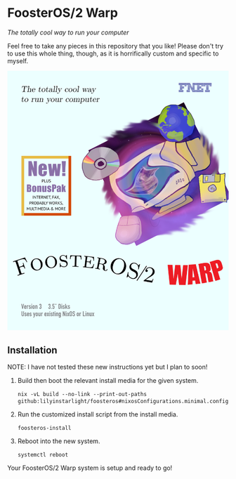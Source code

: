 # FoosterOS/2 Warp

_The totally cool way to run your computer_

Feel free to take any pieces in this repository that you like! Please don't try to use this whole thing, though, as it is horrifically custom and specific to myself.


[![FoosterOS/2 Warp Box Art](artwork/boxart.png)](https://www.os2world.com/wiki/images/7/7f/52H3800-004.jpg)


## Installation

NOTE: I have not tested these new instructions yet but I plan to soon!

1. Build then boot the relevant install media for the given system.
    ```
    nix -vL build --no-link --print-out-paths github:lilyinstarlight/foosteros#nixosConfigurations.minimal.config.system.build.isoImage
    ```
2. Run the customized install script from the install media.
    ```
    foosteros-install
    ```
3. Reboot into the new system.
    ```
    systemctl reboot
    ```

Your FoosterOS/2 Warp system is setup and ready to go!
